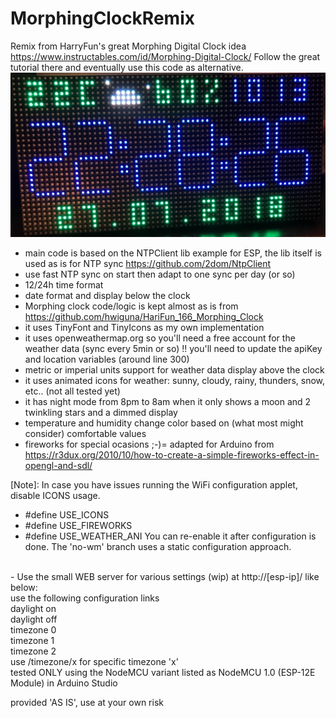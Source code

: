 # MorphingClockRemix
Remix from HarryFun's great Morphing Digital Clock idea https://www.instructables.com/id/Morphing-Digital-Clock/
Follow the great tutorial there and eventually use this code as alternative.
![alt text](https://raw.githubusercontent.com/lmirel/MorphingClockRemix/master/MorphingClockRemix.jpg?raw=true)

- main code is based on the NTPClient lib example for ESP, the lib itself is used as is for NTP sync https://github.com/2dom/NtpClient
- use fast NTP sync on start then adapt to one sync per day (or so)
- 12/24h time format
- date format and display below the clock
- Morphing clock code/logic is kept almost as is from https://github.com/hwiguna/HariFun_166_Morphing_Clock
- it uses TinyFont and TinyIcons as my own implementation
- it uses openweathermap.org so you'll need a free account for the weather data (sync every 5min or so)
  !! you'll need to update the apiKey and location variables (around line 300)
- metric or imperial units support for weather data display above the clock
- it uses animated icons for weather: sunny, cloudy, rainy, thunders, snow, etc.. (not all tested yet)
- it has night mode from 8pm to 8am when it only shows a moon and 2 twinkling stars and a dimmed display
- temperature and humidity change color based on (what most might consider) comfortable values
- fireworks for special ocasions ;-)= adapted for Arduino from https://r3dux.org/2010/10/how-to-create-a-simple-fireworks-effect-in-opengl-and-sdl/

[Note]: In case you have issues running the WiFi configuration applet, disable ICONS usage.

- #define USE_ICONS
- #define USE_FIREWORKS
- #define USE_WEATHER_ANI You can re-enable it after configuration is done.
The 'no-wm' branch uses a static configuration approach.
<br>
- Use the small WEB server for various settings (wip) at http://[esp-ip]/ like below:
<br>
use the following configuration links
<br>
daylight on
<br>
daylight off
<br>
timezone 0
<br>
timezone 1
<br>
timezone 2
<br>
use /timezone/x for specific timezone 'x'
<br>
tested ONLY using the NodeMCU variant listed as NodeMCU 1.0 (ESP-12E Module) in Arduino Studio

provided 'AS IS', use at your own risk
